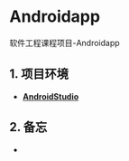 # Androidapp

软件工程课程项目-Androidapp


## 1. 项目环境
+ **[AndroidStudio](https://developer.android.com/studio/)**


## 2. 备忘
+ 

